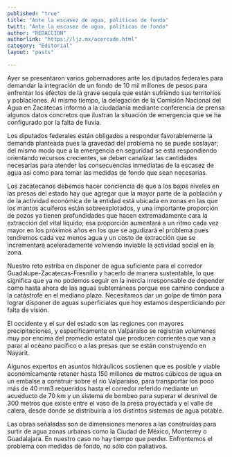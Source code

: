 ```yaml
---
published: "true"
title: "Ante la escasez de agua, políticas de fondo"
twitt: "Ante la escasez de agua, políticas de fondo"
author: "REDACCION"
authorlink: "https://ljz.mx/acercade.html"
category: "Editorial"
layout: "posts"

---
```



  Ayer se presentaron varios gobernadores ante los diputados federales para demandar la integración de un fondo de 10 mil millones de pesos para enfrentar los efectos de la grave sequía que están sufriendo sus territorios y poblaciones. Al mismo tiempo, la delegación de la Comisión Nacional del Agua en Zacatecas informó a la ciudadanía mediante conferencia de prensa algunos datos concretos que ilustran la situación de emergencia que se ha configurado por la falta de lluvia.



  Los diputados federales están obligados a responder favorablemente la demanda planteada pues la gravedad del problema no se puede soslayar; del mismo modo que a la emergencia en seguridad se está respondiendo orientando recursos crecientes, se deben canalizar las cantidades necesarias para atender las consecuencias inmediatas de la escasez de agua así como para tomar las medidas de fondo que sean necesarias.



  Los zacatecanos debemos hacer conciencia de que a los bajos niveles en las presas del estado hay que agregar que la mayor parte de la población y de la actividad económica de la entidad está ubicada en zonas en las que los mantos acuíferos están sobreexplotados, y una importante proporción de pozos ya tienen profundidades que hacen extremadamente cara la extracción del vital líquido; esa proporción aumentará a un ritmo cada vez mayor en los próximos años en los que se agudizará el problema pues tendremos cada vez menos agua y un costo de extracción que se incrementará aceleradamente volviendo inviable la actividad social en la zona.



  Nuestro reto estriba en disponer de agua suficiente para el corredor Guadalupe-Zacatecas-Fresnillo y hacerlo de manera sustentable, lo que significa que ya no podemos seguir en la inercia irresponsable de depender como hasta ahora de las aguas subterráneas porque ese camino conduce a la catástrofe en el mediano plazo. Necesitamos dar un golpe de timón para lograr disponer de aguas superficiales que hoy estamos desperdiciando por falta de visión.



  El occidente y el sur del estado son las regiones con mayores precipitaciones, y específicamente en Valparaíso se registran volúmenes muy por encima del promedio estatal que producen corrientes que van a parar al océano pacifico o a las presas que se están construyendo en Nayarit.



  Algunos expertos en asuntos hidráulicos sostienen que es posible y viable económicamente retener hasta 150 millones de metros cúbicos de agua en un embalse a construir sobre el rio Valparaíso, para transportar los poco más de 40 mm3 requeridos hasta el corredor referido mediante un acueducto de 70 km y un sistema de bombeo para superar el desnivel de 300 metros que existe entre el vaso de la presa proyectada y el valle de calera, desde donde se distribuiría a los distintos sistemas de agua potable.



  Las obras señaladas son de dimensiones menores a las construidas para surtir de agua zonas urbanas como la Ciudad de México, Monterrey o Guadalajara. En nuestro caso no hay tiempo que perder. Enfrentemos el problema con medidas de fondo, no sólo con paliativos.

